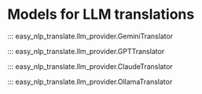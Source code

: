 # Models for LLM translations

::: easy_nlp_translate.llm_provider.GeminiTranslator

::: easy_nlp_translate.llm_provider.GPTTranslator

::: easy_nlp_translate.llm_provider.ClaudeTranslator

::: easy_nlp_translate.llm_provider.OllamaTranslator
